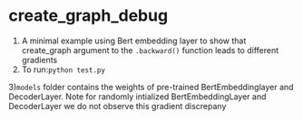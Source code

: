 # create_graph_debug
1) A minimal example using Bert embedding layer to show that create_graph argument to the `.backward()` function leads to different gradients <br/>
2) To run:`python test.py` <br/>

3)`models` folder contains the weights of pre-trained BertEmbeddinglayer and DecoderLayer. Note for randomly intialized BertEmbeddingLayer and DecoderLayer we do not observe this gradient discrepany<br/>
